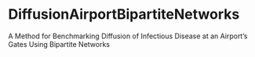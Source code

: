 # DiffusionAirportBipartiteNetworks
A Method for Benchmarking Diffusion of Infectious Disease at an Airport’s Gates Using Bipartite Networks
